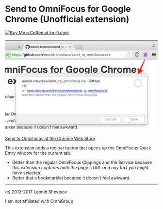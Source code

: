# Send to OmniFocus for Google Chrome (Unofficial extension)

<a href='https://ko-fi.com/X8X19BQH' target='_blank'><img height='36' style='border:0px;height:36px;' src='https://az743702.vo.msecnd.net/cdn/kofi1.png?v=0' border='0' alt='Buy Me a Coffee at ko-fi.com' /></a>

![Screenshot](screenshot.png)

[Send to Omnifocus at the Chrome Web Store](https://chrome.google.com/webstore/detail/send-to-omnifocus/ohdhaodomnlifoigpfcbjpcegdbefnen)

This extension adds a toolbar button that opens up the OmniFocus Quick Entry window for the current tab.

* Better than the regular OmniFocus Clippings and the Service because _this extension captures both the page's URL and any text you might have selected_.
* Better that a bookmarklet because it doesn't feel awkward.

---

(c) 2012-2017 Leonid Shevtsov

I am not affiliated with OmniGroup
